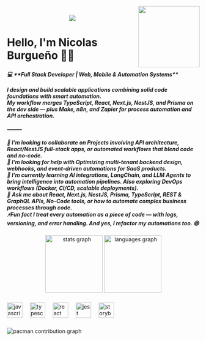 <br clear="both">

<img align="right" height="160" src="https://media.giphy.com/media/gVlgj80ZLp9yo/giphy.gif" />

###

<div align="center">
  <img src="https://visitor-badge.laobi.icu/badge?page_id=nicolasburgueno.nicolasburgueno&left_color=mediumaquamarine&right_color=mediumaquamarine&left_text=Visitors"  />
</div>

###

<h1 align="left">Hello, I'm Nicolas Burgueño 👋🏻</h1>

###

<h5 align="left">💻 **Full Stack Developer | Web, Mobile & Automation Systems**<br><br>I design and build scalable applications combining solid code foundations with smart automation.<br>My workflow merges TypeScript, React, Next.js, NestJS, and Prisma on the dev side — plus Make, n8n, and Zapier for process automation and API orchestration.<br><br>⸻<br><br>👯 I’m looking to collaborate on Projects involving API architecture, React/NestJS full-stack apps, or automated workflows that blend code and no-code.<br>🤝 I’m looking for help with Optimizing multi-tenant backend design, webhooks, and event-driven automations for SaaS products.<br>🌱 I’m currently learning AI integrations, LangChain, and LLM Agents to bring intelligence into automation pipelines. Also exploring DevOps workflows (Docker, CI/CD, scalable deployments).<br>💬 Ask me about React, Next.js, NestJS, Prisma, TypeScript, REST & GraphQL APIs, No-Code tools, or how to automate complex business processes through code.<br>⚡Fun fact I treat every automation as a piece of code — with logs, versioning, and error handling. And yes, I refactor my automations too. 😄</h5>

###

<div align="center">
  <img src="https://github-readme-stats.vercel.app/api?username=nicolasburgueno&hide_title=false&hide_rank=false&show_icons=true&include_all_commits=true&count_private=true&disable_animations=false&theme=vue&locale=en&hide_border=true&order=1" height="150" alt="stats graph"  />
  <img src="https://github-readme-stats.vercel.app/api/top-langs?username=nicolasburgueno&locale=en&hide_title=false&layout=compact&card_width=320&langs_count=5&theme=vue-dark&hide_border=true&order=2" height="150" alt="languages graph"  />
</div>

###

<div align="left">
  <img src="https://cdn.jsdelivr.net/gh/devicons/devicon/icons/javascript/javascript-original.svg" height="40" alt="javascript logo"  />
  <img width="12" />
  <img src="https://cdn.jsdelivr.net/gh/devicons/devicon/icons/typescript/typescript-original.svg" height="40" alt="typescript logo"  />
  <img width="12" />
  <img src="https://cdn.jsdelivr.net/gh/devicons/devicon/icons/react/react-original.svg" height="40" alt="react logo"  />
  <img width="12" />
  <img src="https://cdn.jsdelivr.net/gh/devicons/devicon/icons/jest/jest-plain.svg" height="40" alt="jest logo"  />
  <img width="12" />
  <img src="https://cdn.jsdelivr.net/gh/devicons/devicon/icons/storybook/storybook-original.svg" height="40" alt="storybook logo"  />
</div>

###

<picture>
  <source media="(prefers-color-scheme: dark)" srcset="https://raw.githubusercontent.com/nicolasburgueno/nicolasburgueno/output/pacman-contribution-graph-dark.svg">
  <source media="(prefers-color-scheme: light)" srcset="https://raw.githubusercontent.com/nicolasburgueno/nicolasburgueno/output/pacman-contribution-graph.svg">
  <img alt="pacman contribution graph" src="https://raw.githubusercontent.com/nicolasburgueno/nicolasburgueno/output/pacman-contribution-graph.svg">
</picture>

###
